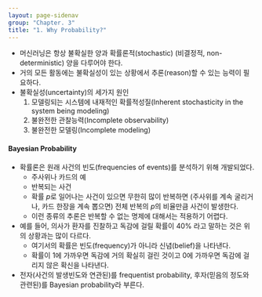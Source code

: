 ```yaml
---
layout: page-sidenav
group: "Chapter. 3"
title: "1. Why Probability?"
---
```



* 머신러닝은 항상 불확실한 양과 확률론적(stochastic) (비결정적, non-deterministic) 양을 다루어야 한다.
* 거의 모든 활동에는 불확실성이 있는 상황에서 추론(reason)할 수 있는 능력이 필요하다.
* 불확실성(uncertainty)의 세가지 원인
  1. 모델링되는 시스템에 내재적인 확률적성질(Inherent stochasticity in the system being modeling)
  2. 불완전한 관찰능력(Incomplete observability)
  3. 불완전한 모델링(Incomplete modeling)


#### Bayesian Probability

* 확률론은 원래 사건의 빈도(frequencies of events)를 분석하기 위해 개발되었다. 
  * 주사위나 카드의 예
  * 반복되는 사건
  * 확률 $p$로 일어나는 사건이 있으면 무한히 많이 반복하면 (주사위를 계속 굴리거나, 카드 한장을 계속 뽑으면)
    전체 반복의 $p$의 비율만큼 사건이 발생한다.
  * 이런 종류의 추론은 반복할 수 없는 명제에 대해서는 적용하기 어렵다.
* 예를 들어, 의사가 환자를 진찰하고 독감에 걸릴 확률이 40% 라고 말하는 것은 위의 상황과는 많이 다르다.
  * 여기서의 확률은 빈도(frequency)가 아니라 신념(belief)을 나타낸다.
  * 확률이 1에 가까우면 독감에 거의 확실히 걸린 것이고 0에 가까우면 독감에 걸리지 않은 확신을 나타낸다.
* 전자(사건의 발생빈도와 연관된)를 frequentist probability, 후자(믿음의 정도와 관련된)를 Bayesian probability라 부른다.

